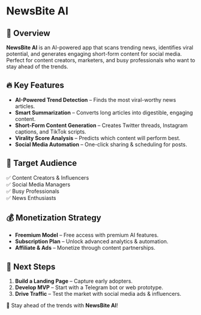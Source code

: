 # NewsBite AI

## 🚀 Overview
**NewsBite AI** is an AI-powered app that scans trending news, identifies viral potential, and generates engaging short-form content for social media. Perfect for content creators, marketers, and busy professionals who want to stay ahead of the trends.

## 🔥 Key Features
- **AI-Powered Trend Detection** – Finds the most viral-worthy news articles.
- **Smart Summarization** – Converts long articles into digestible, engaging content.
- **Short-Form Content Generation** – Creates Twitter threads, Instagram captions, and TikTok scripts.
- **Virality Score Analysis** – Predicts which content will perform best.
- **Social Media Automation** – One-click sharing & scheduling for posts.

## 🎯 Target Audience
✅ Content Creators & Influencers  
✅ Social Media Managers  
✅ Busy Professionals  
✅ News Enthusiasts  

## 💰 Monetization Strategy
- **Freemium Model** – Free access with premium AI features.
- **Subscription Plan** – Unlock advanced analytics & automation.
- **Affiliate & Ads** – Monetize through content partnerships.

## 📅 Next Steps
1. **Build a Landing Page** – Capture early adopters.
2. **Develop MVP** – Start with a Telegram bot or web prototype.
3. **Drive Traffic** – Test the market with social media ads & influencers.

🚀 Stay ahead of the trends with **NewsBite AI**!
